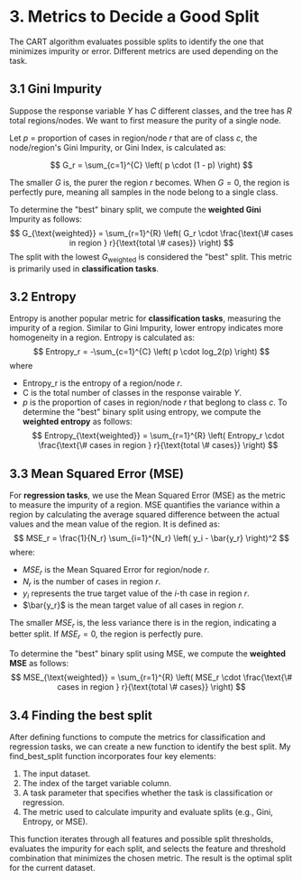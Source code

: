 # 3. Metrics to Decide a Good Split
The CART algorithm evaluates possible splits to identify the one that minimizes impurity or error. Different metrics are used depending on the task. 
## 3.1 Gini Impurity
Suppose the response variable $Y$ has $C$ different classes, and the tree has $R$ total regions/nodes. We want to first measure the purity of a single node.  

Let $p$ = proportion of cases in region/node $r$ that are of class $c$,  the node/region's Gini Impurity, or Gini Index, is calculated as:  

$$
G_r = \sum_{c=1}^{C} \left( p \cdot (1 - p) \right)
$$

The smaller $G$ is, the purer the region $r$ becomes. When $G = 0$, the region is perfectly pure, meaning all samples in the node belong to a single class.

To determine the "best" binary split, we compute the **weighted Gini** Impurity as follows:
$$
G_{\text{weighted}} = \sum_{r=1}^{R} \left( G_r \cdot \frac{\text{\# cases in region } r}{\text{total \# cases}} \right)
$$
The split with the lowest $G_{\text{weighted}}$ is considered the "best" split. This metric is primarily used in **classification tasks**.

## 3.2  Entropy
Entropy is another popular metric for **classification tasks**, measuring the impurity of a region. Similar to Gini Impurity, lower entropy indicates more homogeneity in a region. 
Entropy is calculated as: 
$$
Entropy_r = -\sum_{c=1}^{C} \left( p \cdot log_2(p) \right)
$$
where
- Entropy_r is the entropy of a region/node $r$.
- C is the total number of classes in the response vairable $Y$.
- $p$ is the proportion of cases in region/node $r$ that beglong to class $c$.
To determine the "best" binary split using entropy, we compute the **weighted entropy** as follows:
$$
Entropy_{\text{weighted}} = \sum_{r=1}^{R} \left( Entropy_r \cdot \frac{\text{\# cases in region } r}{\text{total \# cases}} \right)
$$

## 3.3 Mean Squared Error (MSE)
For **regression tasks**, we use the Mean Squared Error (MSE) as the metric to measure the impurity of a region. MSE quantifies the variance within a region by calculating the average squared difference between the actual values and the mean value of the region. It is defined as:
$$
MSE_r = \frac{1}{N_r} \sum_{i=1}^{N_r} \left( y_i - \bar{y_r} \right)^2
$$
where:
- $MSE_r$ is the Mean Squared Error for region/node $r$.
- $N_r$ is the number of cases in region $r$.
- $y_i$ represents the true target value of the $i$-th case in region $r$.
- $\bar{y_r}$ is the mean target value of all cases in region $r$.

The smaller $MSE_r$ is, the less variance there is in the region, indicating a better split. If $MSE_r = 0$, the region is perfectly pure.

To determine the "best" binary split using MSE, we compute the **weighted MSE** as follows:
$$
MSE_{\text{weighted}} = \sum_{r=1}^{R} \left( MSE_r \cdot \frac{\text{\# cases in region } r}{\text{total \# cases}} \right)
$$

## 3.4 Finding the best split
After defining functions to compute the metrics for classification and regression tasks, we can create a new function to identify the best split. My find_best_split function incorporates four key elements:
1. The input dataset.
2. The index of the target variable column.
3. A task parameter that specifies whether the task is classification or regression.
4. The metric used to calculate impurity and evaluate splits (e.g., Gini, Entropy, or MSE).

This function iterates through all features and possible split thresholds, evaluates the impurity for each split, and selects the feature and threshold combination that minimizes the chosen metric. The result is the optimal split for the current dataset.